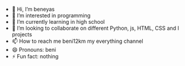 - 👋 Hi, I’m beneyas
- 👀 I’m interested in programming
- 🌱 I’m currently learning in high school
- 💞️ I’m looking to collaborate on different Python, js, HTML, CSS and I projects
- 📫 How to reach me beni12km my everything channel
- 😄 Pronouns: beni
- ⚡ Fun fact: nothing

<!---
beneyas12km/beneyas12km is a ✨ special ✨ repository because its `README.md` (this file) appears on your GitHub profile.
You can click the Preview link to take a look at your changes.
--->
